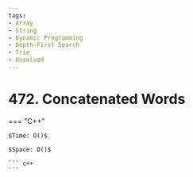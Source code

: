```yaml
---
tags:
- Array
- String
- Dynamic Programming
- Depth-First Search
- Trie
- Unsolved
---
```



# 472. Concatenated Words

=== "C++"

    $Time: O()$

    $Space: O()$

    ``` c++
    ```